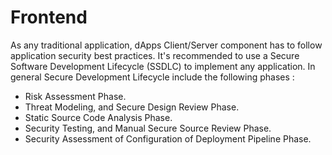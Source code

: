 # Frontend

As any traditional application, dApps Client/Server component has to follow application security best practices.
It's recommended to use a Secure Software Development Lifecycle (SSDLC) to implement any application.
In general Secure Development Lifecycle include the following phases :

- Risk Assessment Phase.
- Threat Modeling, and Secure Design Review Phase.
- Static Source Code Analysis Phase.
- Security Testing, and Manual Secure Source Review Phase.
- Security Assessment of Configuration of Deployment Pipeline Phase.
